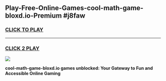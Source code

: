 
## Play-Free-Online-Games-cool-math-game-bloxd.io-Premium #j8faw
<h3>
<a href="https://premium.freeplayer.one?title=cool-math-game-bloxd.io&ref=8M">CLICK TO PLAY</a></h3>
<hr>

<h3>
<a href="https://premium.freeplayer.one?title=cool-math-game-bloxd.io&ref=8M">CLICK 2 PLAY</a>
  
</h3>

<a href="https://premium.freeplayer.one?title=cool-math-game-bloxd.io&ref=8M"><img src="https://clearcache.store/games.png"></a>


**cool-math-game-bloxd.io games unblocked: Your Gateway to Fun and Accessible Online Gaming**
